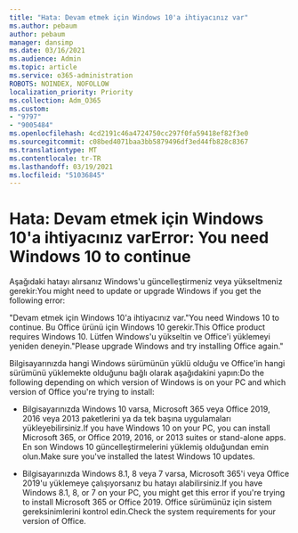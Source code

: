 ```yaml
---
title: "Hata: Devam etmek için Windows 10'a ihtiyacınız var"
ms.author: pebaum
author: pebaum
manager: dansimp
ms.date: 03/16/2021
ms.audience: Admin
ms.topic: article
ms.service: o365-administration
ROBOTS: NOINDEX, NOFOLLOW
localization_priority: Priority
ms.collection: Adm_O365
ms.custom:
- "9797"
- "9005484"
ms.openlocfilehash: 4cd2191c46a4724750cc297f0fa59418ef82f3e0
ms.sourcegitcommit: c08bed4071baa3bb5879496df3ed44fb828c8367
ms.translationtype: MT
ms.contentlocale: tr-TR
ms.lasthandoff: 03/19/2021
ms.locfileid: "51036845"
---
```

# <a name="error-you-need-windows-10-to-continue"></a><span data-ttu-id="abda3-102">Hata: Devam etmek için Windows 10'a ihtiyacınız var</span><span class="sxs-lookup"><span data-stu-id="abda3-102">Error: You need Windows 10 to continue</span></span>

<span data-ttu-id="abda3-103">Aşağıdaki hatayı alırsanız Windows'u güncelleştirmeniz veya yükseltmeniz gerekir:</span><span class="sxs-lookup"><span data-stu-id="abda3-103">You might need to update or upgrade Windows if you get the following error:</span></span>

<span data-ttu-id="abda3-104">"Devam etmek için Windows 10'a ihtiyacınız var.</span><span class="sxs-lookup"><span data-stu-id="abda3-104">"You need Windows 10 to continue.</span></span> <span data-ttu-id="abda3-105">Bu Office ürünü için Windows 10 gerekir.</span><span class="sxs-lookup"><span data-stu-id="abda3-105">This Office product requires Windows 10.</span></span> <span data-ttu-id="abda3-106">Lütfen Windows'u yükseltin ve Office'i yüklemeyi yeniden deneyin."</span><span class="sxs-lookup"><span data-stu-id="abda3-106">Please upgrade Windows and try installing Office again."</span></span>

<span data-ttu-id="abda3-107">Bilgisayarınızda hangi Windows sürümünün yüklü olduğu ve Office'in hangi sürümünü yüklemekte olduğunu bağlı olarak aşağıdakini yapın:</span><span class="sxs-lookup"><span data-stu-id="abda3-107">Do the following depending on which version of Windows is on your PC and which version of Office you're trying to install:</span></span>

- <span data-ttu-id="abda3-108">Bilgisayarınızda Windows 10 varsa, Microsoft 365 veya Office 2019, 2016 veya 2013 paketlerini ya da tek başına uygulamaları yükleyebilirsiniz.</span><span class="sxs-lookup"><span data-stu-id="abda3-108">If you have Windows 10 on your PC, you can install Microsoft 365, or Office 2019, 2016, or 2013 suites or stand-alone apps.</span></span> <span data-ttu-id="abda3-109">En son Windows 10 güncelleştirmelerini yüklemiş olduğundan emin olun.</span><span class="sxs-lookup"><span data-stu-id="abda3-109">Make sure you've installed the latest Windows 10 updates.</span></span>

- <span data-ttu-id="abda3-110">Bilgisayarınızda Windows 8.1, 8 veya 7 varsa, Microsoft 365'i veya Office 2019'u yüklemeye çalışıyorsanız bu hatayı alabilirsiniz.</span><span class="sxs-lookup"><span data-stu-id="abda3-110">If you have Windows 8.1, 8, or 7 on your PC, you might get this error if you're trying to install Microsoft 365 or Office 2019.</span></span> <span data-ttu-id="abda3-111">Office sürümünüz için sistem gereksinimlerini kontrol edin.</span><span class="sxs-lookup"><span data-stu-id="abda3-111">Check the system requirements for your version of Office.</span></span>